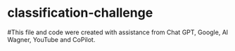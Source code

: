 # classification-challenge
#This file and code were created with assistance from Chat GPT, Google, Al Wagner, YouTube and CoPilot.